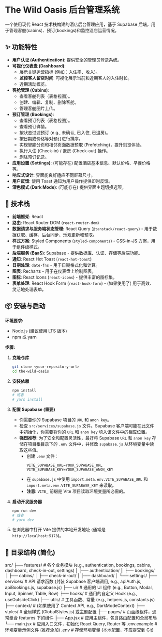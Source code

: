 # The Wild Oasis 后台管理系统

一个使用现代 React 技术栈构建的酒店后台管理应用，基于 Supabase 后端，用于管理客舱(cabins)、预订(bookings)和监控酒店运营情况。

## ✨ 功能特性

*   **用户认证 (Authentication)**: 提供安全的管理员登录系统。
*   **可视化仪表盘 (Dashboard)**:
    *   展示关键运营指标 (例如：入住率、收入)。
    *   **监控客人留店时间**: 可视化展示当前和近期客人的入住时长。
    *   近期活动概览。
*   **客舱管理 (Cabins)**:
    *   查看客舱列表（表格视图）。
    *   创建、编辑、复制、删除客舱。
    *   管理客舱图片上传。
*   **预订管理 (Bookings)**:
    *   查看预订列表（表格视图）。
    *   查看预订详情。
    *   按状态过滤预订 (e.g., 未确认, 已入住, 已退房)。
    *   按日期或价格等对预订进行排序。
    *   实现智能分页和相邻页面数据预取 (Prefetching)，提升浏览体验。
    *   执行入住 (Check-in) / 退房 (Check-out) 操作。
    *   删除预订记录。
*   **应用设置 (Settings)**: (可能存在) 配置酒店基本信息、默认价格、早餐价格等。
*   **响应式设计**: 界面能良好适应不同屏幕尺寸。
*   **用户反馈**: 使用 Toast 通知为用户操作提供即时反馈。
*   **深色模式 (Dark Mode)**: (可能存在) 提供界面主题切换选项。

## 🚀 技术栈

*   **前端框架**: React
*   **路由**: React Router DOM (`react-router-dom`)
*   **数据请求与服务端状态管理**: React Query (`@tanstack/react-query`) - 用于数据获取、缓存、后台同步、乐观更新和预取。
*   **样式方案**: Styled Components (`styled-components`) - CSS-in-JS 方案，用于组件级样式。
*   **后端服务 (BaaS)**: Supabase - 提供数据库、认证、存储等后端功能。
*   **通知**: React Hot Toast (`react-hot-toast`)
*   **日期处理**: `date-fns` - 用于日期格式化和计算。
*   **图表**: Recharts - 用于在仪表盘上绘制图表。
*   **图标**: React Icons (`react-icons`) - 提供丰富的图标集。
*   **表单处理**: React Hook Form (`react-hook-form`) - (如果使用了) 用于高效、灵活地处理表单。

## 📦 安装与启动

**环境要求:**

*   Node.js (建议使用 LTS 版本)
*   npm 或 yarn

**步骤:**

1.  **克隆仓库**
    ```bash
    git clone <your-repository-url>
    cd the-wild-oasis
    ```

2.  **安装依赖**
    ```bash
    npm install
    # 或者
    # yarn install
    ```

3.  **配置 Supabase (重要)**
    *   你需要你的 Supabase 项目的 `URL` 和 `anon key`。
    *   检查 `src/services/supabase.js` 文件。Supabase 客户端可能在此文件中初始化，你需要将你的 `URL` 和 `anon key` 填入该文件中的相应位置。
    *   **强烈推荐**: 为了安全和配置灵活性，最好将 Supabase `URL` 和 `anon key` 存储在项目根目录下的 `.env` 文件中，并修改 `supabase.js` 从环境变量中读取这些值。
        *   创建 `.env` 文件：
            ```env
            VITE_SUPABASE_URL=YOUR_SUPABASE_URL
            VITE_SUPABASE_KEY=YOUR_SUPABASE_ANON_KEY
            ```
        *   在 `supabase.js` 中使用 `import.meta.env.VITE_SUPABASE_URL` 和 `import.meta.env.VITE_SUPABASE_KEY` 来读取。
        *   **注意**: `VITE_` 前缀是 Vite 项目读取环境变量所必需的。

4.  **启动开发服务器**
    ```bash
    npm run dev
    # 或者
    # yarn dev
    ```

5.  在浏览器中打开 Vite 提供的本地开发地址 (通常是 `http://localhost:5173`)。

## 📂 目录结构 (简化)
src/
├── features/ # 各个业务模块 (e.g., authentication, bookings, cabins, dashboard, check-in-out, settings)
│ ├── authentication/
│ ├── bookings/
│ ├── cabins/
│ ├── check-in-out/
│ ├── dashboard/
│ └── settings/
├── services/ # API 请求函数 (封装 Supabase 客户端调用, e.g., apiAuth.js, apiBookings.js, supabase.js)
├── ui/ # 通用的 UI 组件 (e.g., Button, Modal, Input, Spinner, Table, Row)
├── hooks/ # 通用的自定义 Hook (e.g., useOutsideClick)
├── utils/ # 工具函数、常量 (e.g., helpers.js, constants.js)
├── context/ # (如果使用了 Context API, e.g., DarkModeContext)
├── styles/ # 全局样式 (GlobalStyles.js) 或主题配置
├── pages/ # 页面级组件，通常组合 features 下的组件
├── App.jsx # 应用主组件，包含路由配置和全局布局
└── main.jsx # 应用入口文件，初始化 React Query, Router 等
.env.example # 环境变量示例文件 (推荐添加)
.env # 存储环境变量 (本地配置，不应提交到 Git)
